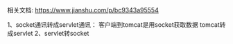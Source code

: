 
相关文档:
https://www.jianshu.com/p/bc9343a95554


1、socket通讯转成servlet通讯：
    客户端到tomcat是用socket获取数据
    tomcat转成servlet
2、servlet转socket
    

